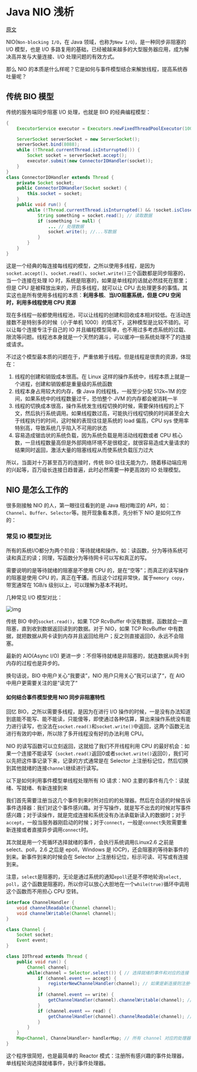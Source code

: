 # Java NIO 浅析

[原文](https://zhuanlan.zhihu.com/p/23488863)

NIO(`Non-blocking I/O`，在 Java 领域，也称为`New I/O`)，是一种同步非阻塞的 I/O 模型，也是 I/O 多路复用的基础，已经被越来越多的大型服务器应用，成为解决高并发与大量连接、I/O 处理问题的有效方式。

那么 NIO 的本质是什么样呢？它是如何与事件模型结合来解放线程，提高系统吞吐量呢？

## 传统 BIO 模型

传统的服务端同步阻塞 I/O 处理，也就是 BIO 的经典编程模型：
```java
{
    ExecutorService executor = Executors.newFixedThreadPoolExecutor(100);

    ServerSocket serverSocket = new ServerSocket();
    serverSocket.bind(8088);
    while (!Thread.currentThread.isInturrupted()) {
        Socket socket = serverSocket.accept();
        executor.submit(new ConnectorIOHandler(socket));
    }
}
class ConnectorIOHandler extends Thread {
    private Socket socket;
    public ConnectorIOHandler(Socket socket) {
        this.socket = socket;
    }
    public void run() {
        while (!Thread.currentThread.isInturrupted() && !socket.isClosed()) {
            String something = socket.read(); // 读取数据
            if (something != null) {
                ... // 处理数据
                socket.write(); //...写数据
            }
        }
    }
}
```
这是一个经典的每连接每线程的模型，之所以使用多线程，是因为`socket.accept()`、`socket.read()`、`socket.write()`三个函数都是同步阻塞的，当一个连接在处理 IO 时，系统是阻塞的，如果是单线程的话就必然挂死在那里；但是 CPU 是被释放出来的，开启多线程，就可以让 CPU 去处理更多的事情。其实这也是所有使用多线程的本质：**利用多核**、**当I/O阻塞系统，但是 CPU 空闲时，利用多线程使用 CPU 资源**

现在多线程一般都使用线程池，可以让线程的创建和回收成本相对较低。在活动连接数不是特别多的时候（小于单机 1000）的情况下，这种模型是比较不错的。可以让每个连接专注于自己的 IO 并且编程模型简单，也不用过多考虑系统的过载、限流等问题。线程池本身就是一个天然的漏斗，可以缓冲一些系统处理不了的连接或请求。

不过这个模型最本质的问题在于，严重依赖于线程。但是线程是很贵的资源，体现在：

1. 线程的创建和销毁成本很高。在 Linux 这样的操作系统中，线程本质上就是一个进程，创建和销毁都是重量级的系统函数
2. 线程本身占用较大的内存，像 Java 的线程栈，一般至少分配 512k~1M 的空间，如果系统中的线程数量过千，恐怕整个 JVM 的内存都会被消耗一半
3. 线程的切换成本很高，操作系统发生线程切换的时候，需要保持线程的上下文，然后执行系统调用。如果线程数过高，可能执行线程切换的时间甚至会大于线程执行的时间，这时候的表现往往是系统的 load 偏高，CPU sys 使用率特别高，导致系统几乎陷入不可用的状态
4. 容易造成锯齿状的系统负载，因为系统负载是用活动线程数或者 CPU 核心数，一旦线程数量高但是外部网络环境不是很稳定，就很容易造成大量请求的结果同时返回，激活大量的阻塞线程从而使系统负载压力过大

所以，当面对十万甚至百万的连接时，传统 BIO 往往无能为力，随着移动端应用的兴起等，百万级长连接日趋普遍，此时必然需要一种更高效的 IO 处理模型。

## NIO 是怎么工作的

很多刚接触 NIO 的人，第一眼往往看到的是 Java 相对晦涩的 API，如：`Channel`、`Buffer`、`Selector`等。抛开现象看本质，先分析下 NIO 是如何工作的：

### 常见 IO 模型对比

所有的系统I/O都分为两个阶段：等待就绪和操作。如：读函数，分为等待系统可读和真正的读；同理，写函数分为等待网卡可以写和真正的写。

需要说明的是等待就绪的阻塞是不使用 CPU 的，是在“空等”；而真正的读写操作的阻塞是使用 CPU 的，真正在**干活**，而且这个过程非常快，属于`memory copy`，带宽通常在 1GB/s 级别以上，可以理解为基本不耗时。

几种常见 I/O 模型对比：

![img](https://pic3.zhimg.com/80/v2-f47206d5b5e64448744b85eaf568f92d_720w.jpg)

传统 BIO 中的`socket.read()`，如果 TCP RcvBuffer 中没有数据，函数就会一直阻塞，直到收到数据返回读到的数据。对于 NIO，如果 TCP RcvBuffer 中有数据，就把数据从网卡读到内存并且返回给用户；反之则直接返回0，永远不会阻塞。

最新的 AIO(Async I/O) 更进一步：不但等待就绪是非阻塞的，就连数据从网卡到内存的过程也是异步的。

换句话说，BIO 中用户关心“我要读”，NIO 用户只用关心“我可以读了“，在 AIO 中用户更需要关注的是”读完了“

#### 如何结合事件模型使用 NIO 同步非阻塞特性

回忆 BIO，之所以需要多线程，是因为在进行 I/O 操作的时候，一是没有办法知道到底能不能写、能不能读，只能傻等，即使通过各种估算，算出来操作系统没有能力进行读写，也没法在`socket.read()`和`socket.write()`中返回，这两个函数无法进行有效的中断，所以除了多开线程没有好的办法利用 CPU。

NIO 的读写函数可以立刻返回，这就给了我们不开线程利用 CPU 的最好机会：如果一个连接不能读写（`socket.read()`返回0或者`socket.write()`返回0），我们可以先把这件事记录下来，记录的方式通常是在 Selector 上注册标记位，然后切换到其他就绪的连接`channel`继续进行读写。

以下是如何利用事件模型单线程处理所有 IO 请求：NIO 主要的事件有几个：读就绪、写就绪、有新连接到来

我们首先需要注册当这几个事件到来时所对应的的处理器。然后在合适的时候告诉事件选择器：我们对这个事件感兴趣。对于写操作，就是写不出去的时候对写事件感兴趣；对于读操作，就是完成连接和系统没有办法承载新读入的数据时；对于`accept`，一般当服务器刚启动的时候；对于`connect`，一般是`connect`失败需要重新连接或者直接异步调用`connect`时。

其次就是用一个死循环选择就绪的事件，会执行系统调用(Linux2.6 之前是 select、poll，2.6 之后是 epoll，Windows 是 IOCP)，还会阻塞的等待新事件的到来。新事件到来的时候会在 Selector 上注册标记位，标示可读、可写或有连接到来。

注意，`select`是阻塞的，无论是通过系统的通知`epoll`还是不停地轮询`select, poll`，这个函数是阻塞的，所以你可以放心大胆地在一个`while(true)`循环中调用这个函数而不用担心 CPU 空转。
```java
interface ChannelHandler {
    void channelReadable(Channel channel);
    void channelWritable(Channel channel);
}

class Channel {
    Socket socket;
    Event event;
}

class IOThread extends Thread {
    public void run() {
        Channel channel;
        while(channel = Selector.select()) { // 选择就绪的事件和对应的连接
            if (channel.event == accept) {
                registerNewChannelHandler(channel); // 如果是新连接则注册一个新的读写处理器
            }
            if (channel.event == write) {
                getChannelHandler(channel).channelWritable(channel); // 如果可写，则执行写事件
            }
            if (channel.event == read) {
                getChannelHandler(channel).channelReadable(channel); // 如果可读则执行读事件
            }
        }
    }
    Map<Channel, ChannelHandler> handlerMap; // 所有 channel 对应的处理器
}
```
这个程序很简短，也是最简单的 Reactor 模式：注册所有感兴趣的事件处理器，单线程轮询选择就绪事件，执行事件处理器。

